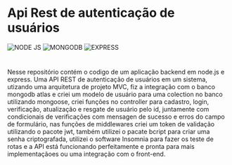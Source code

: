 # Api Rest de autenticação de usuários

<div style='display: inline-block'>
  <img aling='center' alt= 'NODE JS' src='https://img.shields.io/badge/Node.js-43853D?style=for-the-badge&logo=node.js&logoColor=white'/>
  <img aling='center' alt= 'MONGODB' src='https://img.shields.io/badge/MongoDB-4EA94B?style=for-the-badge&logo=mongodb&logoColor=white'/>
  <img aling='center' alt= 'EXPRESS' src='https://img.shields.io/badge/Express.js-404D59?style=for-the-badge'/>
</div><br>

#

Nesse repositório contém o codigo de um aplicação backend em node.js e express.
Uma API REST de autenticação de usuários em um sistema, utizando uma arquitetura de projeto MVC, fiz a integração com o banco mongodb atlas
e criei um modelo de usuário para uma colection no banco utilizando mongoose, criei funções no controller para cadastro, login, verificação, 
atualização e resgate de usuário pelo id, juntamente com condicionais de verificações com mensagen de sucesso e erros do campo de formulário, 
nas funções de middlewares criei um token de validação utilizando o pacote jwt, também utilizei o pacate bcript para criar uma senha criptografada, 
utilizei o software Insomnia para fazer os teste de rotas e a API está funcionando perfeitamente e pronta para mais implementaçãoes ou uma integração 
com o front-end.
